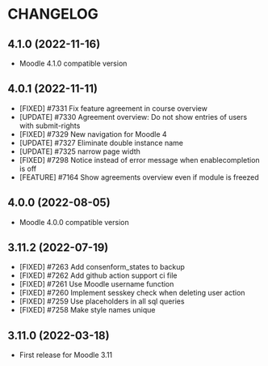 CHANGELOG
=========

4.1.0 (2022-11-16)
-------------------

* Moodle 4.1.0 compatible version


4.0.1 (2022-11-11)
-------------------

* [FIXED] #7331 Fix feature agreement in course overview
* [UPDATE] #7330 Agreement overview: Do not show entries of users with submit-rights
* [FIXED] #7329 New navigation for Moodle 4
* [UPDATE] #7327 Eliminate double instance name
* [UPDATE] #7325 narrow page width
* [FIXED] #7298 Notice instead of error message when enablecompletion is off
* [FEATURE] #7164 Show agreements overview even if module is freezed


4.0.0 (2022-08-05)
-------------------

* Moodle 4.0.0 compatible version


3.11.2 (2022-07-19)
-------------------

* [FIXED] #7263 Add consenform_states to backup
* [FIXED] #7262 Add github action support ci file
* [FIXED] #7261 Use Moodle username function
* [FIXED] #7260 Implement sesskey check when deleting user action
* [FIXED] #7259 Use placeholders in all sql queries
* [FIXED] #7258 Make style names unique


3.11.0 (2022-03-18)
-------------------

* First release for Moodle 3.11
